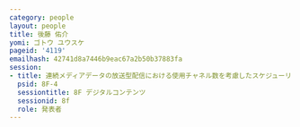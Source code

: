 ```yaml
---
category: people
layout: people
title: 後藤 佑介
yomi: ゴトウ ユウスケ
pageid: '4119'
emailhash: 42741d8a7446b9eac67a2b50b37883fa
session:
- title: 連続メディアデータの放送型配信における使用チャネル数を考慮したスケジューリング手法
  psid: 8F-4
  sessiontitle: 8F デジタルコンテンツ
  sessionid: 8f
  role: 発表者
---
```


